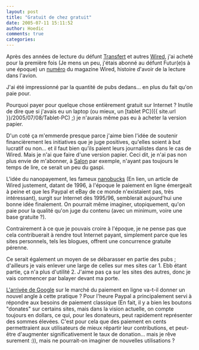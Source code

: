 ```yaml
---
layout: post
title: "Gratuit de chez gratuit"
date: 2005-07-11 15:11:52
author: Hoedic
comments: true
categories: 
---
```



Après des années de lecture du défunt [Transfert](http://www.transfert.net/) et autres [Wired](http://www.wired.com/), j'ai acheté pour la première fois (Je mens un peu, j'étais abonné au défunt Futur(e)s à une époque) un [numéro](http://www.wired.com/wired/archive/13.07/) du magazine Wired, histoire d'avoir de la lecture dans l'avion.

J'ai été impressionné par la quantité de pubs dedans... en plus du fait qu'on paie pour.

Pourquoi payer pour quelque chose entièrement gratuit sur Internet ? Inutile de dire que si j'avais eu un laptop (ou mieux, un [tablet PC]({{ site.url }}/2005/07/08/Tablet-PC) ;) je n'aurais même pas eu à acheter la version papier.

D'un coté ça m'emmerde presque parce j'aime bien l'idée de soutenir financièrement les initiatives que je juge positives, qu'elles soient à but lucratif ou non... et il faut bien qu'ils paient leurs journalistes dans le cas de Wired. Mais je n'ai que faire d'une version papier. Ceci dit, je n'ai pas non plus envie de m'abonner, à [Salon](http://www.salon.com/) par exemple, n'ayant pas toujours le temps de lire, ce serait un peu du gaspi.

L'idée du nanopayement, les fameux [nanobucks](http://www.wired.com/wired/archive/4.08/nanobucks.html) (En lien, un article de Wired justement, datant de 1996, à l'époque le paiement en ligne émergeait à peine et que les Paypal et eBay de ce monde n'existaient pas, très intéressant), surgit sur Internet dès 1995/96, semblerait aujourd'hui une bonne idée finalement. On pourrait même imaginer, utopiquement, qu'on paie pour la qualité qu'on juge du contenu (avec un minimum, voire une base gratuite ?).

Contrairement à ce que je pouvais croire à l'époque, je ne pense pas que cela contribuerait à rendre tout Internet payant, simplement parce que les sites personnels, tels les blogues, offrent une concurrence gratuite pérenne.

Ce serait également un moyen de se débarasser en partie des pubs ; d'ailleurs je vais enlever une large de celles sur mes sites car 1. Ebb étant partie, ça n'a plus d'utilité 2. J'aime pas ça sur les sites des autres, donc je vais commencer par balayer devant ma porte.

[L'arrivée de Google](http://www.zdnet.fr/actualites/internet/0,39020774,39235470,00.htm) sur le marché du paiement en ligne va-t-il donner un nouvel angle à cette pratique ? Pour l'heure Paypal a principalement servi à répondre aux besoins de paiement classique (En fait, il y a bien les boutons "donates" sur certains sites, mais dans la vision actuelle, on compte toujours en dollars, ce qui, pour les donateurs, peut rapidement représenter des sommes élevées. C'est pour cela que des paiement en cents permettraient aux utilisateurs de mieux répartir leur contributions, et peut-être d'augmenter significativement le taux de donation... mais je rêve surement :)), mais ne pourrait-on imaginer de nouvelles utilisations ?